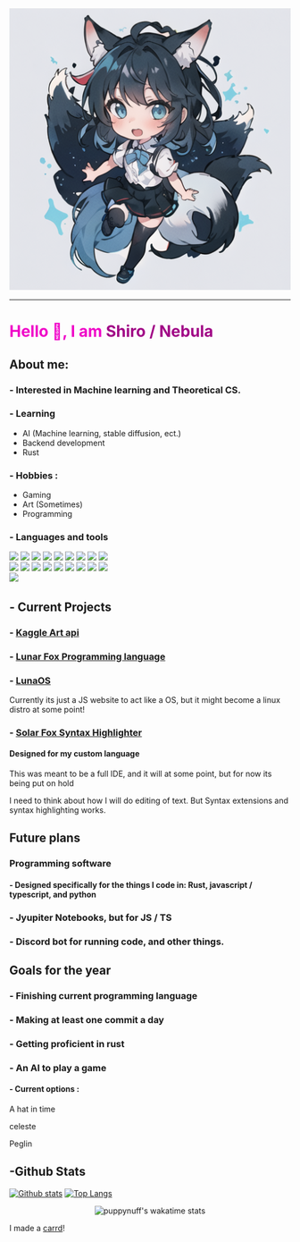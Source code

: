 <img src="/348402799079475732.png">

---

## <h1 style="color : #f000c8;">Hello 👋, I am <span style="color: #a10086">Shiro / Nebula<span></h2>

## About me:
### - Interested in Machine learning and Theoretical CS.

### - Learning
* AI (Machine learning, stable diffusion, ect.)
* Backend development
* Rust

### - Hobbies : 
* Gaming
* Art (Sometimes)
* Programming

### - Languages and tools
<p float="left">
<img src="https://cdn.jsdelivr.net/gh/devicons/devicon/icons/android/android-original-wordmark.svg" width=50 />
<img src="https://cdn.jsdelivr.net/gh/devicons/devicon/icons/css3/css3-original.svg" width=50/>
<img src="https://cdn.jsdelivr.net/gh/devicons/devicon/icons/discordjs/discordjs-original.svg" width=50/>
<img src="https://cdn.jsdelivr.net/gh/devicons/devicon/icons/electron/electron-original.svg" width=50/>
<img src="https://cdn.jsdelivr.net/gh/devicons/devicon/icons/express/express-original.svg" width=50/>
<img src="https://cdn.jsdelivr.net/gh/devicons/devicon/icons/firefox/firefox-original.svg" width=50/>
<img src="https://cdn.jsdelivr.net/gh/devicons/devicon/icons/github/github-original.svg" width=50/>
<img src="https://cdn.jsdelivr.net/gh/devicons/devicon/icons/html5/html5-original.svg" width=50/>
<img src="https://cdn.jsdelivr.net/gh/devicons/devicon/icons/javascript/javascript-original.svg" width=50/><br>
<img src="https://cdn.jsdelivr.net/gh/devicons/devicon/icons/kaggle/kaggle-original.svg" width=50/>
<img src="https://cdn.jsdelivr.net/gh/devicons/devicon/icons/nodejs/nodejs-original.svg" width=50/>
<img src="https://cdn.jsdelivr.net/gh/devicons/devicon/icons/npm/npm-original-wordmark.svg" width=50/>
<img src="https://cdn.jsdelivr.net/gh/devicons/devicon/icons/python/python-original.svg" width=50/>
<img src="https://cdn.jsdelivr.net/gh/devicons/devicon/icons/pytorch/pytorch-original.svg" width=50/>
<img src="https://cdn.jsdelivr.net/gh/devicons/devicon/icons/raspberrypi/raspberrypi-original.svg" width=50/>
<img src="https://cdn.jsdelivr.net/gh/devicons/devicon/icons/rust/rust-plain.svg" width=50/>
<img src="https://cdn.jsdelivr.net/gh/devicons/devicon/icons/typescript/typescript-original.svg" width=50/>
<img src="https://cdn.jsdelivr.net/gh/devicons/devicon/icons/vscode/vscode-original.svg" width=50/>
<br>
<img src="https://wakatime.com/badge/user/fe27b223-b910-4bb2-a34c-7d71bfa83299.svg">
</p>


## - Current Projects
### - [Kaggle Art api](https://www.kaggle.com/code/puppynuff/shirobots-art-api/notebook)

### - [Lunar Fox Programming language](https://github.com/puppynuff/LunarFox)

### - [LunaOS](https://github.com/puppynuff/website)
Currently its just a JS website to act like a OS, but it might become a linux distro at some point!

### - [Solar Fox Syntax Highlighter](https://github.com/puppynuff/SolarFox)
#### Designed for my custom language
This was meant to be a full IDE, and it will at some point, but for now its being put on hold

I need to think about how I will do editing of text. But Syntax extensions and syntax highlighting works.

## Future plans

### Programming software
#### - Designed specifically for the things I code in: Rust, javascript / typescript, and python

### - Jyupiter Notebooks, but for JS / TS

### - Discord bot for running code, and other things.

## Goals for the year
### - Finishing current programming language
### - Making at least one commit a day
### - Getting proficient in rust
### - An AI to play a game
#### - Current options :
A hat in time

celeste

Peglin
## -Github Stats
[![Github stats](https://github-readme-stats.vercel.app/api?username=puppynuff&show_icons=true&theme=tokyonight)](https://github.com/puppynuff/website)  [![Top Langs](https://github-readme-stats.vercel.app/api/top-langs/?username=puppynuff&layout=donut&theme=tokyonight)](https://github.com/puppynuff/lunarfox)  

<p align="center">
  <img src="https://github-readme-stats.vercel.app/api/wakatime?username=puppynuff&theme=tokyonight" alt="puppynuff's wakatime stats"/>
</p>

I made a [carrd](https://possiblyshiro.carrd.co/)!
